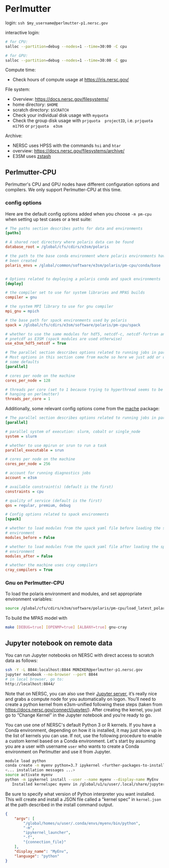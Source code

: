 # Perlmutter

login: `ssh $my_username@perlmutter-p1.nersc.gov`

interactive login:

```bash
# for CPU:
salloc --partition=debug --nodes=1 --time=30:00 -C cpu

# for GPU:
salloc --partition=debug --nodes=1 --time=30:00 -C gpu
```

Compute time:

- Check hours of compute usage at <https://iris.nersc.gov/>

File system:

- Overview: <https://docs.nersc.gov/filesystems/>
- home directory: `$HOME`
- scratch directory: `$SCRATCH`
- Check your individual disk usage with `myquota`
- Check the group disk usage with `prjquota  projectID`, i.e.
  `prjquota  m1795` or `prjquota  e3sm`

Archive:

- NERSC uses HPSS with the commands `hsi` and `htar`
- overview: <https://docs.nersc.gov/filesystems/archive/>
- E3SM uses [zstash](https://e3sm-project.github.io/zstash/)

## Perlmutter-CPU

Perlmutter's CPU and GPU nodes have different configuration options and
compilers.  We only support Perlmutter-CPU at this time.

### config options

Here are the default
config options added when you choose `-m pm-cpu` when setting up test
cases or a test suite:

```cfg
# The paths section describes paths for data and environments
[paths]

# A shared root directory where polaris data can be found
database_root = /global/cfs/cdirs/e3sm/polaris

# the path to the base conda environment where polaris environments have
# been created
polaris_envs = /global/common/software/e3sm/polaris/pm-cpu/conda/base


# Options related to deploying a polaris conda and spack environments
[deploy]

# the compiler set to use for system libraries and MPAS builds
compiler = gnu

# the system MPI library to use for gnu compiler
mpi_gnu = mpich

# the base path for spack environments used by polaris
spack = /global/cfs/cdirs/e3sm/software/polaris/pm-cpu/spack

# whether to use the same modules for hdf5, netcdf-c, netcdf-fortran and
# pnetcdf as E3SM (spack modules are used otherwise)
use_e3sm_hdf5_netcdf = True

# The parallel section describes options related to running jobs in parallel.
# Most options in this section come from mache so here we just add or override
# some defaults
[parallel]

# cores per node on the machine
cores_per_node = 128

# threads per core (set to 1 because trying to hyperthread seems to be causing
# hanging on perlmutter)
threads_per_core = 1
```

Additionally, some relevant config options come from the
[mache](https://github.com/E3SM-Project/mache/) package:

```cfg
# The parallel section describes options related to running jobs in parallel
[parallel]

# parallel system of execution: slurm, cobalt or single_node
system = slurm

# whether to use mpirun or srun to run a task
parallel_executable = srun

# cores per node on the machine
cores_per_node = 256

# account for running diagnostics jobs
account = e3sm

# available constraint(s) (default is the first)
constraints = cpu

# quality of service (default is the first)
qos = regular, premium, debug

# Config options related to spack environments
[spack]

# whether to load modules from the spack yaml file before loading the spack
# environment
modules_before = False

# whether to load modules from the spack yaml file after loading the spack
# environment
modules_after = False

# whether the machine uses cray compilers
cray_compilers = True
```

### Gnu on Perlmutter-CPU

To load the polaris environment and modules, and set appropriate environment
variables:

```bash
source /global/cfs/cdirs/e3sm/software/polaris/pm-cpu/load_latest_polaris_gnu_mpich.sh
```

To build the MPAS model with

```bash
make [DEBUG=true] [OPENMP=true] [ALBANY=true] gnu-cray
```

## Jupyter notebook on remote data

You can run Jupyter notebooks on NERSC with direct access to scratch data as
follows:

```bash
ssh -Y -L 8844:localhost:8844 MONIKER@perlmutter-p1.nersc.gov
jupyter notebook --no-browser --port 8844
# in local browser, go to:
http://localhost:8844/
```

Note that on NERSC, you can also use their
[Jupyter server](https://jupyter.nersc.gov/),
it’s really nice and grabs a compute node for you automatically on logon.
You’ll need to create a python kernel from e3sm-unified following these steps
(taken from <https://docs.nersc.gov/connect/jupyter/>).  After creating the
kernel, you just go to “Change Kernel” in the Jupyter notebook and you’re ready
to go.

You can use one of NERSC's default Python 3 or R kernels. If you have a
Conda environment, depending on how it is installed, it may just show up in the
list of kernels you can use. If not, use the following procedure to enable a
custom kernel based on a Conda environment. Let's start by assuming you are a
user with username `user` who wants to create a Conda environment on
Perlmutter and use it from Jupyter.

```bash
module load python
conda create -n myenv python=3.7 ipykernel <further-packages-to-install>
<... installation messages ...>
source activate myenv
python -m ipykernel install --user --name myenv --display-name MyEnv
   Installed kernelspec myenv in /global/u1/u/user/.local/share/jupyter/kernels/myenv
```

Be sure to specify what version of Python interpreter you want installed. This
will create and install a JSON file called a "kernel spec" in `kernel.json` at
the path described in the install command output.

```json
{
    "argv": [
        "/global/homes/u/user/.conda/envs/myenv/bin/python",
        "-m",
        "ipykernel_launcher",
        "-f",
        "{connection_file}"
    ],
    "display_name": "MyEnv",
    "language": "python"
}
```
